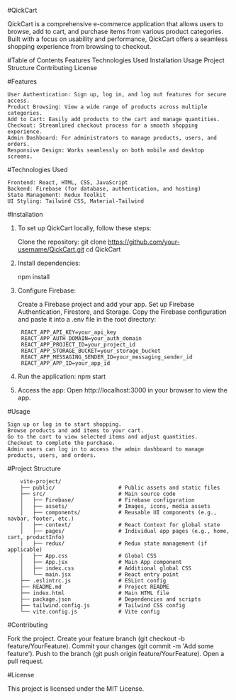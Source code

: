 #QickCart

QickCart is a comprehensive e-commerce application that allows users to browse, add to cart, and purchase items from various product categories. Built with a focus on usability and performance, QickCart offers a seamless shopping experience from browsing to checkout.

#Table of Contents
    Features
    Technologies Used
    Installation
    Usage
    Project Structure
    Contributing
    License

#Features

    User Authentication: Sign up, log in, and log out features for secure access.
    Product Browsing: View a wide range of products across multiple categories.
    Add to Cart: Easily add products to the cart and manage quantities.
    Checkout: Streamlined checkout process for a smooth shopping experience.
    Admin Dashboard: For administrators to manage products, users, and orders.
    Responsive Design: Works seamlessly on both mobile and desktop screens.

#Technologies Used

    Frontend: React, HTML, CSS, JavaScript
    Backend: Firebase (for database, authentication, and hosting)
    State Management: Redux Toolkit
    UI Styling: Tailwind CSS, Material-Tailwind

#Installation

1. To set up QickCart locally, follow these steps:

    Clone the repository:
    git clone https://github.com/your-username/QickCart.git
    cd QickCart
   
3. Install dependencies:

   npm install
   
5. Configure Firebase:

    Create a Firebase project and add your app.
    Set up Firebase Authentication, Firestore, and Storage.
    Copy the Firebase configuration and paste it into a .env file in the root directory:

        REACT_APP_API_KEY=your_api_key
        REACT_APP_AUTH_DOMAIN=your_auth_domain
        REACT_APP_PROJECT_ID=your_project_id
        REACT_APP_STORAGE_BUCKET=your_storage_bucket
        REACT_APP_MESSAGING_SENDER_ID=your_messaging_sender_id
        REACT_APP_APP_ID=your_app_id

6. Run the application:
   npm start
   
7. Access the app:
   Open http://localhost:3000 in your browser to view the app.

#Usage

    Sign up or log in to start shopping.
    Browse products and add items to your cart.
    Go to the cart to view selected items and adjust quantities.
    Checkout to complete the purchase.
    Admin users can log in to access the admin dashboard to manage products, users, and orders.

#Project Structure

        vite-project/
        ├── public/                    # Public assets and static files
        ├── src/                       # Main source code
        │   ├── Firebase/              # Firebase configuration
        │   ├── assets/                # Images, icons, media assets
        │   ├── components/            # Reusable UI components (e.g., navbar, footer, etc.)
        │   ├── context/               # React Context for global state
        │   ├── pages/                 # Individual app pages (e.g., home, cart, productInfo)
        │   ├── redux/                 # Redux state management (if applicable)
        │   ├── App.css                # Global CSS
        │   ├── App.jsx                # Main App component
        │   ├── index.css              # Additional global CSS
        │   └── main.jsx               # React entry point
        ├── .eslintrc.js               # ESLint config
        ├── README.md                  # Project README
        ├── index.html                 # Main HTML file
        ├── package.json               # Dependencies and scripts
        ├── tailwind.config.js         # Tailwind CSS config
        └── vite.config.js             # Vite config

#Contributing

Fork the project.
Create your feature branch (git checkout -b feature/YourFeature).
Commit your changes (git commit -m 'Add some feature').
Push to the branch (git push origin feature/YourFeature).
Open a pull request.

#License

This project is licensed under the MIT License.








    
